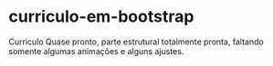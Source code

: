 # curriculo-em-bootstrap

Curriculo Quase pronto, parte estrutural totalmente pronta, faltando somente algumas animações e alguns ajustes.
